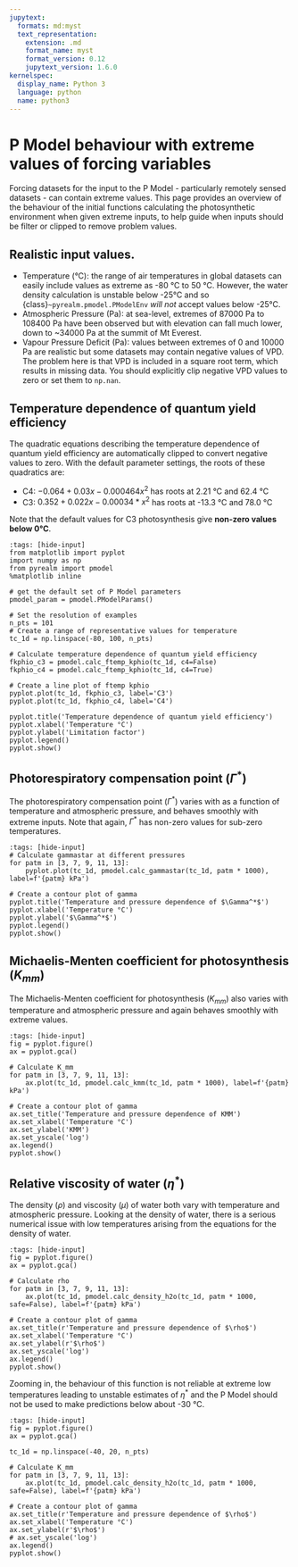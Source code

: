 ```yaml
---
jupytext:
  formats: md:myst
  text_representation:
    extension: .md
    format_name: myst
    format_version: 0.12
    jupytext_version: 1.6.0
kernelspec:
  display_name: Python 3
  language: python
  name: python3
---
```


# P Model behaviour with extreme values of forcing variables

Forcing datasets for the input to the P Model - particularly remotely sensed datasets - can contain extreme values. 
This page provides an overview of the behaviour of the initial functions calculating the photosynthetic environment 
when given extreme inputs, to help guide when inputs should be filter or clipped to remove problem values.

## Realistic input values.

- Temperature (°C): the range of air temperatures in global datasets can easily include values
  as extreme as -80 °C to 50 °C. However, the water density calculation is unstable below -25°C
  and so {class}`~pyrealm.pmodel.PModelEnv` _will not_ accept values below -25°C. 
- Atmospheric Pressure (Pa): at sea-level, extremes of 87000 Pa to 108400 Pa have been observed
  but with elevation can fall much lower, down to ~34000 Pa at the summit of Mt Everest.
- Vapour Pressure Deficit (Pa): values between extremes of 0 and 10000 Pa are realistic but some 
  datasets may contain negative values of VPD. The problem here is that VPD is included in a square 
  root term, which results in missing data. You should explicitly clip negative VPD values to zero
  or set them to `np.nan`.

## Temperature dependence of quantum yield efficiency

The quadratic equations describing the temperature dependence of quantum yield efficiency
are automatically clipped to convert negative values to zero. With the default parameter
settings, the roots of these quadratics are:

- C4: $-0.064 + 0.03  x - 0.000464 x^2$ has roots at 2.21 °C and 62.4 °C
- C3: $0.352 + 0.022  x - 0.00034* x^2$ has roots at -13.3 °C and 78.0 °C

Note that the default values for C3 photosynthesis give **non-zero values below 0°C**.

```{code-cell} ipython3
:tags: [hide-input]
from matplotlib import pyplot
import numpy as np
from pyrealm import pmodel
%matplotlib inline

# get the default set of P Model parameters
pmodel_param = pmodel.PModelParams()

# Set the resolution of examples
n_pts = 101
# Create a range of representative values for temperature
tc_1d = np.linspace(-80, 100, n_pts)

# Calculate temperature dependence of quantum yield efficiency
fkphio_c3 = pmodel.calc_ftemp_kphio(tc_1d, c4=False)
fkphio_c4 = pmodel.calc_ftemp_kphio(tc_1d, c4=True)

# Create a line plot of ftemp kphio
pyplot.plot(tc_1d, fkphio_c3, label='C3')
pyplot.plot(tc_1d, fkphio_c4, label='C4')

pyplot.title('Temperature dependence of quantum yield efficiency')
pyplot.xlabel('Temperature °C')
pyplot.ylabel('Limitation factor')
pyplot.legend()
pyplot.show()
```

## Photorespiratory compensation point ($\Gamma^*$)

The photorespiratory compensation point ($\Gamma^*$) varies with as a function
of temperature and atmospheric pressure, and behaves smoothly with extreme inputs.
Note that again, $\Gamma^*$ has non-zero values for sub-zero temperatures.

```{code-cell} python
:tags: [hide-input]
# Calculate gammastar at different pressures
for patm in [3, 7, 9, 11, 13]:
    pyplot.plot(tc_1d, pmodel.calc_gammastar(tc_1d, patm * 1000), label=f'{patm} kPa')

# Create a contour plot of gamma
pyplot.title('Temperature and pressure dependence of $\Gamma^*$')
pyplot.xlabel('Temperature °C')
pyplot.ylabel('$\Gamma^*$')
pyplot.legend()
pyplot.show()
```

## Michaelis-Menten coefficient for photosynthesis ($K_{mm}$)

The Michaelis-Menten coefficient for photosynthesis ($K_{mm}$)  also varies with
temperature and atmospheric pressure and again behaves smoothly with extreme values.

```{code-cell} python
:tags: [hide-input]
fig = pyplot.figure()
ax = pyplot.gca()

# Calculate K_mm
for patm in [3, 7, 9, 11, 13]:
    ax.plot(tc_1d, pmodel.calc_kmm(tc_1d, patm * 1000), label=f'{patm} kPa')

# Create a contour plot of gamma
ax.set_title('Temperature and pressure dependence of KMM')
ax.set_xlabel('Temperature °C')
ax.set_ylabel('KMM')
ax.set_yscale('log')
ax.legend()
pyplot.show()
```

## Relative viscosity of water ($\eta^*$)

The density ($\rho$) and viscosity ($\mu$) of water both vary with temperature
and atmospheric pressure. Looking at the density of water, there is a serious
numerical issue with low temperatures arising from the equations for the density
of water. 

```{code-cell} python
:tags: [hide-input]
fig = pyplot.figure()
ax = pyplot.gca()

# Calculate rho
for patm in [3, 7, 9, 11, 13]:
    ax.plot(tc_1d, pmodel.calc_density_h2o(tc_1d, patm * 1000, safe=False), label=f'{patm} kPa')

# Create a contour plot of gamma
ax.set_title(r'Temperature and pressure dependence of $\rho$')
ax.set_xlabel('Temperature °C')
ax.set_ylabel(r'$\rho$')
ax.set_yscale('log')
ax.legend()
pyplot.show()
```

Zooming in, the behaviour of this function is not reliable at extreme low temperatures
leading to unstable estimates of $\eta^*$ and the P Model should not be used to make 
predictions below about -30 °C.

```{code-cell} python
:tags: [hide-input]
fig = pyplot.figure()
ax = pyplot.gca()

tc_1d = np.linspace(-40, 20, n_pts)

# Calculate K_mm
for patm in [3, 7, 9, 11, 13]:
    ax.plot(tc_1d, pmodel.calc_density_h2o(tc_1d, patm * 1000, safe=False), label=f'{patm} kPa')

# Create a contour plot of gamma
ax.set_title(r'Temperature and pressure dependence of $\rho$')
ax.set_xlabel('Temperature °C')
ax.set_ylabel(r'$\rho$')
# ax.set_yscale('log')
ax.legend()
pyplot.show()
```